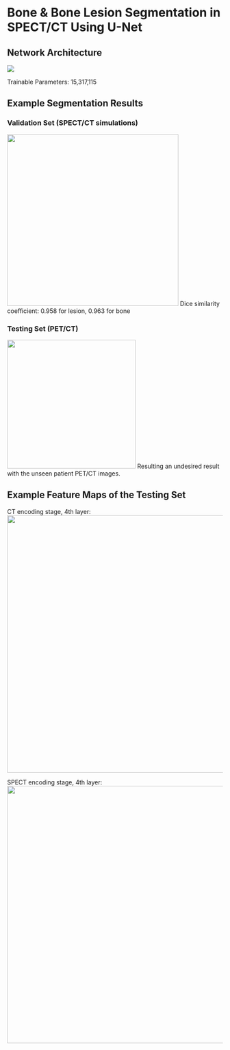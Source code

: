 # Bone & Bone Lesion Segmentation in SPECT/CT Using U-Net

## Network Architecture
![](https://github.com/junyuchen245/SPECT_CT_UNet/blob/master/UNET.png)

Trainable Parameters: 15,317,115
## Example Segmentation Results
### Validation Set (SPECT/CT simulations)
<img src="https://github.com/junyuchen245/SPECT_CT_Seg_UNet/blob/master/sample_img/validation.png" width="400"/>
Dice similarity coefficient: 0.958 for lesion, 0.963 for bone

### Testing Set (PET/CT)
<img src="https://github.com/junyuchen245/SPECT_CT_Seg_UNet/blob/master/sample_img/testing.png" width="300"/>
Resulting an undesired result with the unseen patient PET/CT images.

## Example Feature Maps of the Testing Set
CT encoding stage, 4th layer:
<img src="https://github.com/junyuchen245/SPECT_CT_Seg_UNet/blob/master/features/conv_ct_256.png" width="600"/>

SPECT encoding stage, 4th layer:
<img src="https://github.com/junyuchen245/SPECT_CT_Seg_UNet/blob/master/features/conv_spect_256.png" width="600"/>

